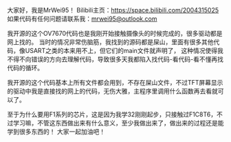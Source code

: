 大家好，我是MrWei95！
Bilibili主页：https://space.bilibili.com/2004315025
如果代码有任何问题请联系我：mrwei95@outlook.com

我开源的这个OV7670代码也是我刚开始接触摄像头的时候完成的，很多驱动都是网上找的。
当时的情况非常伤脑筋，我找到的源码都是屎山，里面有很多其他代码，像USART之类的本来用不上，但它们的main文件就声明了，
这种情况使得我不得不向错误的方向去理解代码，导致很多天我都陷入找代码-看代码-看不懂再找代码的循环。

我开源的这个代码基本上所有文件都会用到，不存在屎山文件，不过TFT屏幕显示的驱动中我是直接找的网上的代码，无伤大雅，主程序里调用什么函数再去看就可以了。

至于为什么要用F1系列的芯片，这是因为我学32刚刚起步，只接触过F1C8T6，不过学习嘛，不管这东西做出来有什么意义，至少我做出来了，做出来的过程还是能学到很多东西的！
大家一起加油吧！
